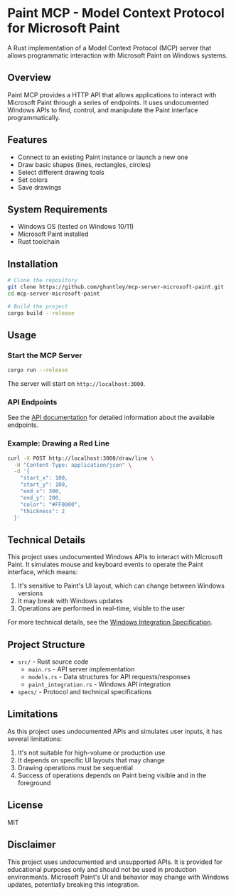 # Paint MCP - Model Context Protocol for Microsoft Paint

A Rust implementation of a Model Context Protocol (MCP) server that allows programmatic interaction with Microsoft Paint on Windows systems.

## Overview

Paint MCP provides a HTTP API that allows applications to interact with Microsoft Paint through a series of endpoints. It uses undocumented Windows APIs to find, control, and manipulate the Paint interface programmatically.

## Features

- Connect to an existing Paint instance or launch a new one
- Draw basic shapes (lines, rectangles, circles)
- Select different drawing tools
- Set colors
- Save drawings

## System Requirements

- Windows OS (tested on Windows 10/11)
- Microsoft Paint installed
- Rust toolchain

## Installation

```bash
# Clone the repository
git clone https://github.com/ghuntley/mcp-server-microsoft-paint.git
cd mcp-server-microsoft-paint

# Build the project
cargo build --release
```

## Usage

### Start the MCP Server

```bash
cargo run --release
```

The server will start on `http://localhost:3000`.

### API Endpoints

See the [API documentation](specs/mcp_protocol.md) for detailed information about the available endpoints.

### Example: Drawing a Red Line

```bash
curl -X POST http://localhost:3000/draw/line \
  -H "Content-Type: application/json" \
  -d '{
    "start_x": 100,
    "start_y": 100,
    "end_x": 300,
    "end_y": 200,
    "color": "#FF0000",
    "thickness": 2
  }'
```

## Technical Details

This project uses undocumented Windows APIs to interact with Microsoft Paint. It simulates mouse and keyboard events to operate the Paint interface, which means:

1. It's sensitive to Paint's UI layout, which can change between Windows versions
2. It may break with Windows updates
3. Operations are performed in real-time, visible to the user

For more technical details, see the [Windows Integration Specification](specs/windows_integration.md).

## Project Structure

- `src/` - Rust source code
  - `main.rs` - API server implementation
  - `models.rs` - Data structures for API requests/responses
  - `paint_integration.rs` - Windows API integration
- `specs/` - Protocol and technical specifications

## Limitations

As this project uses undocumented APIs and simulates user inputs, it has several limitations:

1. It's not suitable for high-volume or production use
2. It depends on specific UI layouts that may change
3. Drawing operations must be sequential
4. Success of operations depends on Paint being visible and in the foreground

## License

MIT

## Disclaimer

This project uses undocumented and unsupported APIs. It is provided for educational purposes only and should not be used in production environments. Microsoft Paint's UI and behavior may change with Windows updates, potentially breaking this integration. 